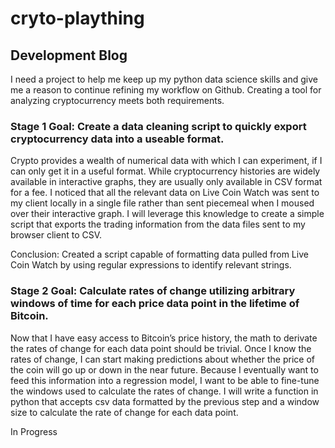 # cryto-plaything
## Development Blog

I need a project to help me keep up my python data science skills and give me a reason to continue refining my workflow on Github. Creating a tool for analyzing cryptocurrency meets both requirements.

### Stage 1 Goal: Create a data cleaning script to quickly export cryptocurrency data into a useable format.

Crypto provides a wealth of numerical data with which I can experiment, if I can only get it in a useful format. While cryptocurrency histories are widely available in interactive graphs, they are usually only available in CSV format for a fee. I noticed that all the relevant data on Live Coin Watch was sent to my client locally in a single file rather than sent piecemeal when I moused over their interactive graph. I will leverage this knowledge to create a simple script that exports the trading information from the data files sent to my browser client to CSV.

Conclusion: Created a script capable of formatting data pulled from Live Coin Watch by using regular expressions to identify relevant strings. 

### Stage 2 Goal: Calculate rates of change utilizing arbitrary windows of time for each price data point in the lifetime of Bitcoin.

Now that I have easy access to Bitcoin’s price history, the math to derivate the rates of change for each data point should be trivial. Once I know the rates of change, I can start making predictions about whether the price of the coin will go up or down in the near future. Because I eventually want to feed this information into a regression model, I want to be able to fine-tune the windows used to calculate the rates of change. I will write a function in python that accepts csv data formatted by the previous step and a window size to calculate the rate of change for each data point.

In Progress
